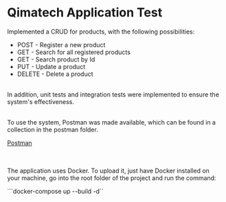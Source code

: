 # Qimatech Application Test

Implemented a CRUD for products, with the following possibilities:
* POST - Register a new product
* GET - Search for all registered products
* GET - Search product by Id
* PUT - Update a product
* DELETE - Delete a product

\
In addition, unit tests and integration tests were implemented to ensure the system's effectiveness.

\
To use the system, Postman was made available, which can be found in a collection in the postman folder.

[Postman](postman)

\
\
The application uses Docker. To upload it, just have Docker installed on your machine, go into the root folder of the project and run the command:

```docker-compose up --build -d``